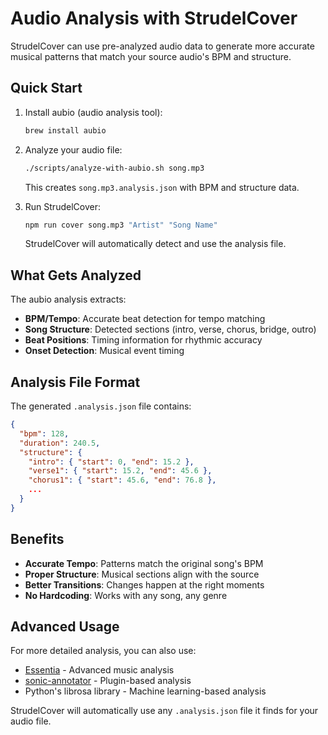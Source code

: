 # Audio Analysis with StrudelCover

StrudelCover can use pre-analyzed audio data to generate more accurate musical patterns that match your source audio's BPM and structure.

## Quick Start

1. Install aubio (audio analysis tool):
   ```bash
   brew install aubio
   ```

2. Analyze your audio file:
   ```bash
   ./scripts/analyze-with-aubio.sh song.mp3
   ```
   
   This creates `song.mp3.analysis.json` with BPM and structure data.

3. Run StrudelCover:
   ```bash
   npm run cover song.mp3 "Artist" "Song Name"
   ```
   
   StrudelCover will automatically detect and use the analysis file.

## What Gets Analyzed

The aubio analysis extracts:
- **BPM/Tempo**: Accurate beat detection for tempo matching
- **Song Structure**: Detected sections (intro, verse, chorus, bridge, outro)
- **Beat Positions**: Timing information for rhythmic accuracy
- **Onset Detection**: Musical event timing

## Analysis File Format

The generated `.analysis.json` file contains:

```json
{
  "bpm": 128,
  "duration": 240.5,
  "structure": {
    "intro": { "start": 0, "end": 15.2 },
    "verse1": { "start": 15.2, "end": 45.6 },
    "chorus1": { "start": 45.6, "end": 76.8 },
    ...
  }
}
```

## Benefits

- **Accurate Tempo**: Patterns match the original song's BPM
- **Proper Structure**: Musical sections align with the source
- **Better Transitions**: Changes happen at the right moments
- **No Hardcoding**: Works with any song, any genre

## Advanced Usage

For more detailed analysis, you can also use:
- [Essentia](https://essentia.upf.edu/) - Advanced music analysis
- [sonic-annotator](https://www.vamp-plugins.org/sonic-annotator/) - Plugin-based analysis
- Python's librosa library - Machine learning-based analysis

StrudelCover will automatically use any `.analysis.json` file it finds for your audio file.